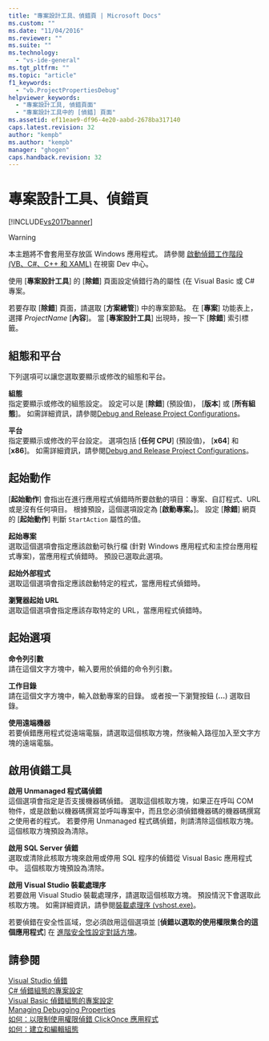 ```yaml
---
title: "專案設計工具、偵錯頁 | Microsoft Docs"
ms.custom: ""
ms.date: "11/04/2016"
ms.reviewer: ""
ms.suite: ""
ms.technology: 
  - "vs-ide-general"
ms.tgt_pltfrm: ""
ms.topic: "article"
f1_keywords: 
  - "vb.ProjectPropertiesDebug"
helpviewer_keywords: 
  - "專案設計工具, 偵錯頁面"
  - "專案設計工具中的 [偵錯] 頁面"
ms.assetid: ef11eae9-df96-4e20-aabd-2678ba317140
caps.latest.revision: 32
author: "kempb"
ms.author: "kempb"
manager: "ghogen"
caps.handback.revision: 32
---
```

# 專案設計工具、偵錯頁
[!INCLUDE[vs2017banner](../../code-quality/includes/vs2017banner.md)]

> [!WARNING]
>  本主題將不會套用至存放區 Windows 應用程式。  請參閱 [啟動偵錯工作階段 \(VB、C\#、C\+\+ 和 XAML\)](../../debugger/start-a-debugging-session-for-a-store-app-in-visual-studio-vb-csharp-cpp-and-xaml.md) 在視窗 Dev 中心。  
  
 使用 \[**專案設計工具**\] 的 \[**除錯**\] 頁面設定偵錯行為的屬性 \(在 Visual Basic 或 C\# 專案。  
  
 若要存取 \[**除錯**\] 頁面，請選取 \[**方案總管**\]\) 中的專案節點。  在 \[**專案**\] 功能表上，選擇 *ProjectName* \[**內容**\]。  當 \[**專案設計工具**\] 出現時，按一下 \[**除錯**\] 索引標籤。  
  
## 組態和平台  
 下列選項可以讓您選取要顯示或修改的組態和平台。  
  
 **組態**  
 指定要顯示或修改的組態設定。  設定可以是 \[**除錯**\] \(預設值\)， \[**版本**\] 或 \[**所有組態**\]。  如需詳細資訊，請參閱[Debug and Release Project Configurations](http://msdn.microsoft.com/zh-tw/0440b300-0614-4511-901a-105b771b236e)。  
  
 **平台**  
 指定要顯示或修改的平台設定。  選項包括 \[**任何 CPU**\] \(預設值\)， \[**x64**\] 和 \[**x86**\]。  如需詳細資訊，請參閱[Debug and Release Project Configurations](http://msdn.microsoft.com/zh-tw/0440b300-0614-4511-901a-105b771b236e)。  
  
## 起始動作  
 \[**起始動作**\] 會指出在進行應用程式偵錯時所要啟動的項目：專案、自訂程式、URL 或是沒有任何項目。  根據預設，這個選項設定為 \[**啟動專案。**\]。  設定 \[**除錯**\] 網頁的 \[**起始動作**\] 判斷 `StartAction` 屬性的值。  
  
 **起始專案**  
 選取這個選項會指定應該啟動可執行檔 \(針對 Windows 應用程式和主控台應用程式專案\)，當應用程式偵錯時。  預設已選取此選項。  
  
 **起始外部程式**  
 選取這個選項會指定應該啟動特定的程式，當應用程式偵錯時。  
  
 **瀏覽器起始 URL**  
 選取這個選項會指定應該存取特定的 URL，當應用程式偵錯時。  
  
## 起始選項  
 **命令列引數**  
 請在這個文字方塊中，輸入要用於偵錯的命令列引數。  
  
 **工作目錄**  
 請在這個文字方塊中，輸入啟動專案的目錄。  或者按一下瀏覽按鈕 \(**...**\) 選取目錄。  
  
 **使用遠端機器**  
 若要偵錯應用程式從遠端電腦，請選取這個核取方塊，然後輸入路徑加入至文字方塊的遠端電腦。  
  
## 啟用偵錯工具  
 **啟用 Unmanaged 程式碼偵錯**  
 這個選項會指定是否支援機器碼偵錯。  選取這個核取方塊，如果正在呼叫 COM 物件，或是啟動以機器碼撰寫並呼叫專案中，而且您必須偵錯機器碼的機器碼撰寫之使用者的程式。  若要停用 Unmanaged 程式碼偵錯，則請清除這個核取方塊。  這個核取方塊預設為清除。  
  
 **啟用 SQL Server 偵錯**  
 選取或清除此核取方塊來啟用或停用 SQL 程序的偵錯從 Visual Basic 應用程式中。  這個核取方塊預設為清除。  
  
 **啟用 Visual Studio 裝載處理序**  
 若要啟用 Visual Studio 裝載處理序，請選取這個核取方塊。  預設情況下會選取此核取方塊。  如需詳細資訊，請參閱[裝載處理序 \(vshost.exe\)](../../ide/hosting-process-vshost-exe.md)。  
  
 若要偵錯在安全性區域，您必須啟用這個選項並 \[**偵錯以選取的使用權限集合的這個應用程式**\] 在 [進階安全性設定對話方塊](../../ide/reference/advanced-security-settings-dialog-box.md)。  
  
## 請參閱  
 [Visual Studio 偵錯](../../debugger/debugging-in-visual-studio.md)   
 [C\# 偵錯組態的專案設定](../../debugger/project-settings-for-csharp-debug-configurations.md)   
 [Visual Basic 偵錯組態的專案設定](../../debugger/project-settings-for-a-visual-basic-debug-configuration.md)   
 [Managing Debugging Properties](http://msdn.microsoft.com/zh-tw/92474d16-e7fe-4fac-9287-6bd6b3a7eb68)   
 [如何：以限制使用權限偵錯 ClickOnce 應用程式](../../deployment/how-to-debug-a-clickonce-application-with-restricted-permissions.md)   
 [如何：建立和編輯組態](../../ide/how-to-create-and-edit-configurations.md)
